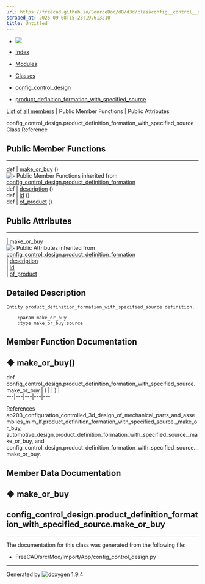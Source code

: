```yaml
---
url: https://freecad.github.io/SourceDoc/d8/d3d/classconfig__control__design_1_1product__definition__formation__with__specified__source.html
scraped_at: 2025-09-08T15:23:19.613210
title: Untitled
---
```


  * [ ![](https://www.freecad.org/svg/logo-freecad.svg) ](https://freecadweb.org "FreeCAD")
  * [Index](../../index.html "Index")
  * [Modules](../../modules.html "Modules list")
  * [Classes](../../annotated.html "Annotated list")

  * [config_control_design](../../d4/d07/namespaceconfig__control__design.html)
  * [product_definition_formation_with_specified_source](../../d8/d3d/classconfig__control__design_1_1product__definition__formation__with__specified__source.html)

[List of all members](../../d5/d7e/classconfig__control__design_1_1product__definition__formation__with__specified__source-members.html) | Public Member Functions | Public Attributes

config_control_design.product_definition_formation_with_specified_source Class
Reference

##  Public Member Functions  
  
---  
def | [make_or_buy](../../d8/d3d/classconfig__control__design_1_1product__definition__formation__with__specified__source.html#ae3dd1e153ebcd47a16a1a9319f1ac8ec) ()  
![-](../../closed.png) Public Member Functions inherited from
[config_control_design.product_definition_formation](../../db/d4f/classconfig__control__design_1_1product__definition__formation.html)  
def | [description](../../db/d4f/classconfig__control__design_1_1product__definition__formation.html#aa246b890d03d4bae990bc9e70afcf676) ()  
def | [id](../../db/d4f/classconfig__control__design_1_1product__definition__formation.html#aae4bcb1c7873965971603a7516e5167e) ()  
def | [of_product](../../db/d4f/classconfig__control__design_1_1product__definition__formation.html#ac1995a58ce504b1c14d1528f89ffc81e) ()  
  
##  Public Attributes  
  
---  
|
[make_or_buy](../../d8/d3d/classconfig__control__design_1_1product__definition__formation__with__specified__source.html#a39051b6d75292350166e3979b5fe5f32)  
![-](../../closed.png) Public Attributes inherited from
[config_control_design.product_definition_formation](../../db/d4f/classconfig__control__design_1_1product__definition__formation.html)  
|
[description](../../db/d4f/classconfig__control__design_1_1product__definition__formation.html#a1413e99104477b28ea92b07330868fe1)  
|
[id](../../db/d4f/classconfig__control__design_1_1product__definition__formation.html#aea57ead5026a9f06cf8f3252ffe185e5)  
|
[of_product](../../db/d4f/classconfig__control__design_1_1product__definition__formation.html#a41a06c5005ff46e4b52f603583cb8bd0)  
  
## Detailed Description

    
    
    Entity product_definition_formation_with_specified_source definition.
    
        :param make_or_buy
        :type make_or_buy:source

## Member Function Documentation

## ◆ make_or_buy()

def config_control_design.product_definition_formation_with_specified_source.make_or_buy  | ( | | ) |   
---|---|---|---|---  
  
References
ap203_configuration_controlled_3d_design_of_mechanical_parts_and_assemblies_mim_lf.product_definition_formation_with_specified_source._make_or_buy,
automotive_design.product_definition_formation_with_specified_source._make_or_buy,
and
config_control_design.product_definition_formation_with_specified_source._make_or_buy.

## Member Data Documentation

## ◆ make_or_buy

config_control_design.product_definition_formation_with_specified_source.make_or_buy  
---  
  
* * *

The documentation for this class was generated from the following file:

  * FreeCAD/src/Mod/Import/App/config_control_design.py

* * *

Generated by
[![doxygen](../../doxygen.svg)](https://www.doxygen.org/index.html) 1.9.4

